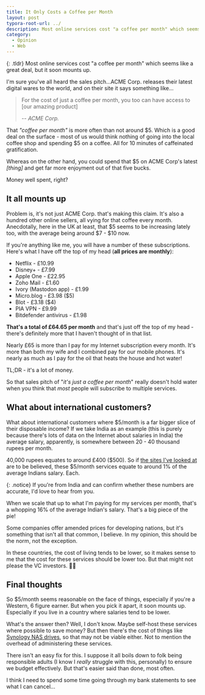 ```yaml
---
title: It Only Costs a Coffee per Month
layout: post
typora-root-url: ../
description: Most online services cost "a coffee per month" which seems like a great deal, but it soon mounts up.
category:
  - Opinion
  - Web
---
```


{: .tldr}
Most online services cost "a coffee per month" which seems like a great deal, but it soon mounts up.


I'm sure you've all heard the sales pitch...ACME Corp. releases their latest digital wares to the world, and on their site it says something like...

> For the cost of just a coffee per month, you too can have access to [our amazing product]
>
> <cite>-- ACME Corp.</cite>

That *"coffee per month"* is more often than not around $5. Which is a good deal on the surface - most of us would think nothing of going into the local coffee shop and spending $5 on a coffee. All for 10 minutes of caffeinated gratification.

Whereas on the other hand, you could spend that $5 on ACME Corp's latest *[thing]* and get far more enjoyment out of that five bucks.

Money well spent, right?

## It all mounts up

Problem is, it's not just ACME Corp. that's making this claim. It's also a hundred other online sellers, all vying for that coffee every month. Anecdotally, here in the UK at least, that $5 seems to be increasing lately too, with the average being around $7 - $10 now.

If you're anything like me, you will have a number of these subscriptions. Here's what I have off the top of my head (**all prices are monthly**):

* Netflix - £10.99
* Disney+ - £7.99
* Apple One - £22.95
* Zoho Mail - £1.60
* Ivory (Mastodon app) - £1.99
* Micro.blog - £3.98 ($5)
* Blot - £3.18 ($4)
* PIA VPN - £9.99
* Bitdefender antivirus - £1.98

**That's a total of £64.65 per month** and that's just off the top of my head - there's definitely more that I haven't thought of in that list.

Nearly £65 is more than I pay for my Internet subscription every month. It's more than both my wife and I combined pay for our mobile phones. It's nearly as much as I pay for the oil that heats the house and hot water!

TL;DR - it's a lot of money.

So that sales pitch of "*it's just a coffee per month*" really doesn't hold water when you think that *most* people will subscribe to multiple services.

## What about international customers?

What about international customers where $5/month is a far bigger slice of their disposable income? If we take India as an example (this is purely because there's lots of data on the Internet about salaries in India) the average salary, apparently, is somewhere between 20 - 40 thousand rupees per month.

40,000 rupees equates to around £400 ($500). So if [the sites I've looked at](https://duckduckgo.com/?q=average+salary+in+india&ia=web) are to be believed, these $5/month services equate to around 1% of the average Indians salary. Each.

{: .notice}
If you're from India and can confirm whether these numbers are accurate, I'd love to hear from you.


When we scale that up to what I'm paying for my services per month, that's a whopping 16% of the average Indian's salary. That's a big piece of the pie!

Some companies offer amended prices for developing nations, but it's something that isn't all that common, I believe. In my opinion, this should be the norm, not the exception.

In these countries, the cost of living tends to be lower, so it makes sense to me that the cost for these services should be lower too. But that might not please the VC investors. 🤷‍♂️

## Final thoughts

So $5/month seems reasonable on the face of things, especially if you're a Western, 6 figure earner. But when you pick it apart, it soon mounts up. Especially if you live in a country where salaries tend to be lower.

What's the answer then? Well, I don't know. Maybe self-host these services where possible to save money? But then there's the cost of things like [Synology NAS drives](https://kevquirk.com/synology-vs-nextcloud-which-is-better-for-a-home-server), so that may not be viable either. Not to mention the overhead of administering these services.

There isn't an easy fix for this. I suppose it all boils down to folk being responsible adults (I know I *really* struggle with this, personally) to ensure we budget effectively. But that's easier said than done, most often.

I think I need to spend some time going through my bank statements to see what I can cancel...